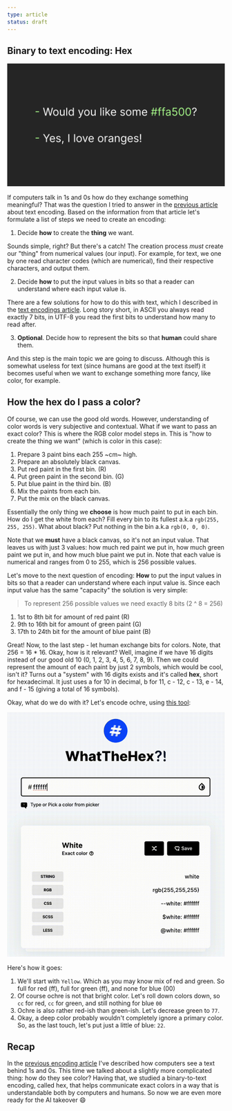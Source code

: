 ```yaml
---
type: article
status: draft
---
```


## Binary to text encoding: Hex

![-Would you like some #ffa500? -Yes, I love oranges!](binary-2-text-thumbnail.png)

If computers talk in 1s and 0s how do they exchange something meaningful? That was the question  I tried to answer in the [previous article](https://medium.com/@vosarat1995/how-to-talk-in-1s-and-0s-e3d8a852a2b0) about text encoding. Based on the information from that article let's formulate a list of steps we need to create an encoding:

1. Decide **how** to create the **thing** we want. 

Sounds simple, right? But there's a catch! The creation process _must_ create our "thing" from numerical values (our input). For example, for text, we one by one read character codes (which are numerical), find their respective characters, and output them.

2. Decide **how** to put the input values in bits so that a reader can understand where each input value is.

There are a few solutions for how to do this with text, which I described in the [text encodings article](). Long story short, in ASCII you always read exactly 7 bits, in UTF-8 you read the first bits to understand how many to read after.

3. **Optional**. Decide how to represent the bits so that __human__ could share them.

And this step is the main topic we are going to discuss. Although this is somewhat useless for text (since humans are good at the text itself) it becomes useful when we want to exchange something more fancy, like color, for example.

## How the hex do I pass a color?

Of course, we can use the good old words. However, understanding of color words is very subjective and contextual. What if we want to pass an exact color? This is where the RGB color model steps in. This is "how to create the thing we want" (which is color in this case):

1. Prepare 3 paint bins each 255 ~cm~ high.
2. Prepare an absolutely black canvas.
3. Put red paint in the first bin. (R)
4. Put green paint in the second bin. (G)
5. Put blue paint in the third bin. (B)
6. Mix the paints from each bin.
7. Put the mix on the black canvas.

Essentially the only thing we **choose** is how much paint to put in each bin. How do I get the white from each? Fill every bin to its fullest a.k.a `rgb(255, 255, 255)`. What about black? Put nothing in the bin a.k.a `rgb(0, 0, 0)`. 

Note that we __must__ have a black canvas, so it's not an input value. That leaves us with just 3 values: how much red paint we put in, how much green paint we put in, and how much blue paint we put in. Note that each value is numerical and ranges from 0 to 255, which is 256 possible values. 

Let's move to the next question of encoding: **How** to put the input values in bits so that a reader can understand where each input value is. Since each input value has the same "capacity" the solution is very simple:

> To represent 256 possible values we need exactly 8 bits (2 ^ 8 = 256)

1. 1st to 8th bit for amount of red paint (R)
2. 9th to 16th bit for amount of green paint (G)
3. 17th to 24th bit for the amount of blue paint (B)

Great! Now, to the last step - let human exchange bits for colors. Note, that 256 = 16 * 16. Okay, how is it relevant? Well, imagine if we have 16 digits instead of our good old 10 (0, 1, 2, 3, 4, 5, 6, 7, 8, 9). Then we could represent the amount of each paint by just 2 symbols, which would be cool, isn't it? Turns out a "system" with 16 digits exists and it's called **hex**, short for hexadecimal. It just uses a for 10 in decimal, b for 11, c - 12, c - 13, e - 14, and f - 15 (giving a total of 16 symbols).

Okay, what do we do with it? Let's encode ochre, using [this tool](https://whatthehex.app/):

![Finding Ochre](ochre.gif)

Here's how it goes:

1. We'll start with `Yellow`. Which as you may know mix of red and green. So full for red (ff), full for green (ff), and none for blue (00)
2. Of course ochre is not that bright color. Let's roll down colors down, so `cc` for red, `cc` for green, and still nothing for blue `00`
3. Ochre is also rather red-ish than green-ish. Let's decrease green to `77`.
4. Okay, a deep color probably wouldn't completely ignore a primary color. So, as the last touch, let's put just a little of blue: `22`.

## Recap

In the [previous encoding article](https://medium.com/@vosarat1995/how-to-talk-in-1s-and-0s-e3d8a852a2b0) I've described how computers see a text behind 1s and 0s. This time we talked about a slightly more complicated thing: how do they see color? Having that, we studied a binary-to-text encoding, called hex, that helps communicate exact colors in a way that is understandable both by computers and humans. So now we are even more ready for the AI takeover 😄 

